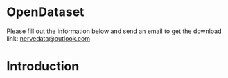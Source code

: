 # OpenDataset
Please fill out the information below and send an email to get the download link: nervedata@outlook.com
# Introduction
